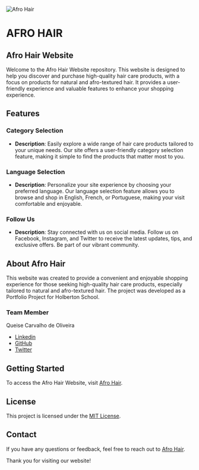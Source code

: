 ![Afro Hair](https://raw.githubusercontent.com/Qcarvalhooliveira/Qcarvalhooliveira.github.io/master/images/Banner-afrohair.png)


# **AFRO HAIR**

## Afro Hair Website

Welcome to the Afro Hair Website repository. This website is designed to help you discover and purchase high-quality hair care products, with a focus on products for natural and afro-textured hair. It provides a user-friendly experience and valuable features to enhance your shopping experience.

## Features

### Category Selection
- **Description**: Easily explore a wide range of hair care products tailored to your unique needs. Our site offers a user-friendly category selection feature, making it simple to find the products that matter most to you.

### Language Selection
- **Description**: Personalize your site experience by choosing your preferred language. Our language selection feature allows you to browse and shop in English, French, or Portuguese, making your visit comfortable and enjoyable.

### Follow Us
- **Description**: Stay connected with us on social media. Follow us on Facebook, Instagram, and Twitter to receive the latest updates, tips, and exclusive offers. Be part of our vibrant community.


## About Afro Hair
This website was created to provide a convenient and enjoyable shopping experience for those seeking high-quality hair care products, especially tailored to natural and afro-textured hair. The project was developed as a Portfolio Project for Holberton School.

### Team Member
  Queise Carvalho de Oliveira
- [Linkedin](https://www.linkedin.com/in/queise-carvalho-de-oliveira-50359749/)
- [GitHub](https://github.com/Qcarvalhooliveira)
- [Twitter](https://twitter.com/QueiseS2)

## Getting Started
To access the Afro Hair Website, visit [Afro Hair](https://qcarvalhooliveira.github.io/).


## License
This project is licensed under the [MIT License](LICENSE).

## Contact
If you have any questions or feedback, feel free to reach out to [Afro Hair](afro.hair@outlook.fr).

Thank you for visiting our website!

